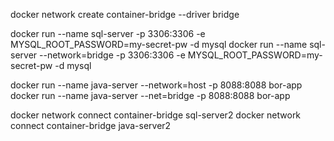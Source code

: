 docker network create container-bridge --driver bridge

docker run --name sql-server -p 3306:3306 -e MYSQL_ROOT_PASSWORD=my-secret-pw -d mysql
docker run --name sql-server --network=bridge -p 3306:3306 -e MYSQL_ROOT_PASSWORD=my-secret-pw -d mysql

docker run --name java-server --network=host -p 8088:8088 bor-app
docker run --name java-server --net=bridge -p 8088:8088 bor-app

docker network connect container-bridge sql-server2
docker network connect container-bridge java-server2